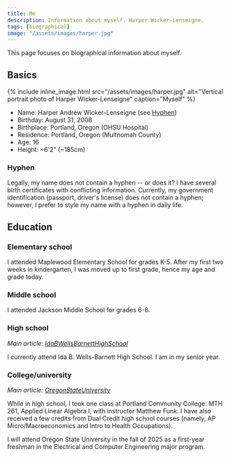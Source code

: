 ```yaml
---
title: Me
description: Information about myself, Harper Wicker-Lenseigne.
tags: [biographical]
image: "/assets/images/harper.jpg"
---
```

This page focuses on biographical information about myself.
## Basics
{% include inline_image.html 
    src="/assets/images/harper.jpg"
    alt="Vertical portrait photo of Harper Wicker-Lenseigne"
    caption="Myself"
%}
- Name: Harper Andrew Wicker-Lenseigne (see [Hyphen](#hyphen))
- Birthday: August 31, 2008
- Birthplace: Portland, Oregon (OHSU Hospital)
- Residence: Portland, Oregon (Multnomah County)
- Age: 16
- Height: ~6'2" (~185cm)

### Hyphen
Legally, my name does not contain a hyphen -- or does it? I have several birth certificates with conflicting information. Currently, my government identification (passport, driver's license) does not contain a hyphen; however, I prefer to style my name with a hyphen in daily life.

## Education

### Elementary school
I attended Maplewood Elementary School for grades K-5. After my first two weeks in kindergarten, I was moved up to first grade, hence my age and grade today.

### Middle school
I attended Jackson Middle School for grades 6-8.

### High school
*Main article: [IdaBWellsBarnettHighSchool](IdaBWellsBarnettHighSchool)*

I currently attend Ida B. Wells-Barnett High School. I am in my senior year.

### College/university
*Main article: [OregonStateUniversity](OregonStateUniversity)*

While in high school, I took one class at Portland Community College: MTH 261, Applied Linear Algebra I, with instructor Matthew Funk. I have also received a few credits from Dual Credit high school courses (namely, AP Micro/Macroeconomics and Intro to Health Occupations).

I will attend Oregon State University in the fall of 2025 as a first-year freshman in the Electrical and Computer Engineering major program.